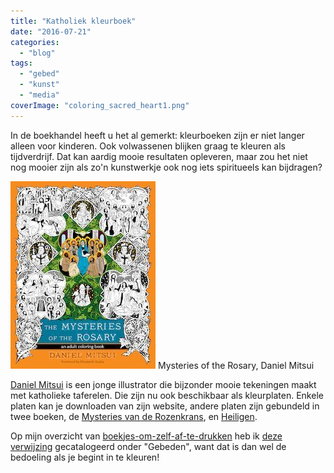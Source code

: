 ```yaml
---
title: "Katholiek kleurboek"
date: "2016-07-21"
categories: 
  - "blog"
tags: 
  - "gebed"
  - "kunst"
  - "media"
coverImage: "coloring_sacred_heart1.png"
---
```


In de boekhandel heeft u het al gemerkt: kleurboeken zijn er niet langer alleen voor kinderen. Ook volwassenen blijken graag te kleuren als tijdverdrijf. Dat kan aardig mooie resultaten opleveren, maar zou het niet nog mooier zijn als zo'n kunstwerkje ook nog iets spiritueels kan bijdragen?

[![Mysteries of the Rosary, Daniel Mitsui](images/mysteries-of-rosary-232x300.jpg)](https://www.avemariapress.com/product/1-59471-584-X/The-Mysteries-of-the-Rosary/) Mysteries of the Rosary, Daniel Mitsui

[Daniel Mitsui](http://www.danielmitsui.com/) is een jonge illustrator die bijzonder mooie tekeningen maakt met katholieke taferelen. Die zijn nu ook beschikbaar als kleurplaten. Enkele platen kan je downloaden van zijn website, andere platen zijn gebundeld in twee boeken, de [Mysteries van de Rozenkrans](https://www.avemariapress.com/product/1-59471-584-X/The-Mysteries-of-the-Rosary/), en [Heiligen](https://www.amazon.com/Saints-Adult-Coloring-Book/dp/1594717249).

Op mijn overzicht van [boekjes-om-zelf-af-te-drukken](/page/katholieke-printerboekjes/) heb ik [deze verwijzing](/portfolio/kleurplaten/) gecatalogeerd onder "Gebeden", want dat is dan wel de bedoeling als je begint in te kleuren!
